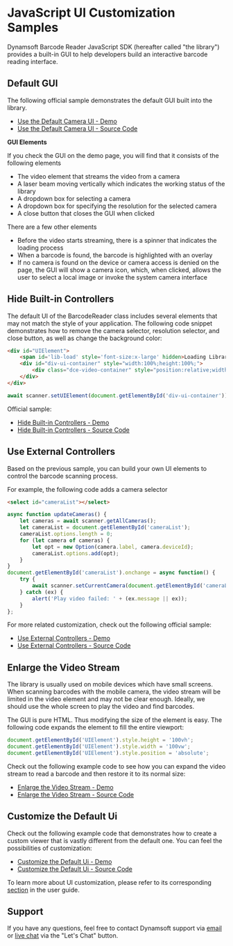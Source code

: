 # JavaScript UI Customization Samples

Dynamsoft Barcode Reader JavaScript SDK (hereafter called "the library") provides a built-in GUI to help developers build an interactive barcode reading interface.

## Default GUI

The following official sample demonstrates the default GUI built into the library.

* <a target = "_blank" href="https://demo.dynamsoft.com/Samples/DBR/JS/2.ui-tweaking/1.read-video-show-result.html">Use the Default Camera UI - Demo</a>
* <a target = "_blank" href="https://github.com/Dynamsoft/barcode-reader-javascript-samples/blob/main/2.ui-tweaking/1.read-video-show-result.html">Use the Default Camera UI - Source Code</a>

**GUI Elements**

If you check the GUI on the demo page, you will find that it consists of the following elements

* The video element that streams the video from a camera
* A laser beam moving vertically which indicates the working status of the library
* A dropdown box for selecting a camera
* A dropdown box for specifying the resolution for the selected camera
* A close button that closes the GUI when clicked

There are a few other elements

* Before the video starts streaming, there is a spinner that indicates the loading process
* When a barcode is found, the barcode is highlighted with an overlay
* If no camera is found on the device or camera access is denied on the page, the GUI will show a camera icon, which, when clicked, allows the user to select a local image or invoke the system camera interface

## Hide Built-in Controllers

The default UI of the BarcodeReader class includes several elements that may not match the style of your application. The following code snippet demonstrates how to remove the camera selector, resolution selector, and close button, as well as change the background color:

```html
<div id="UIElement">
    <span id='lib-load' style='font-size:x-large' hidden>Loading Library...</span>
    <div id="div-ui-container" style="width:100%;height:100%;">
        <div class="dce-video-container" style="position:relative;width:100%;height:100%;"></div>
    </div>
</div>
```

```javascript
await scanner.setUIElement(document.getElementById('div-ui-container'));
```

Official sample:

* <a target = "_blank" href="https://demo.dynamsoft.com/Samples/DBR/JS/2.ui-tweaking/2.read-video-no-extra-control.html">Hide Built-in Controllers - Demo</a>
* <a target = "_blank" href="https://github.com/Dynamsoft/barcode-reader-javascript-samples/blob/main/2.ui-tweaking/2.read-video-no-extra-control.html">Hide Built-in Controllers - Source Code</a>

## Use External Controllers

Based on the previous sample, you can build your own UI elements to control the barcode scanning process.

For example, the following code adds a camera selector

```html
<select id="cameraList"></select>
```

```javascript
async function updateCameras() {
    let cameras = await scanner.getAllCameras();
    let cameraList = document.getElementById('cameraList');
    cameraList.options.length = 0;
    for (let camera of cameras) {
        let opt = new Option(camera.label, camera.deviceId);
        cameraList.options.add(opt);
    }
}
document.getElementById('cameraList').onchange = async function() {
    try {
        await scanner.setCurrentCamera(document.getElementById('cameraList').value);
    } catch (ex) {
        alert('Play video failed: ' + (ex.message || ex));
    }
};
```

For more related customization, check out the following official sample:

* <a target = "_blank" href="https://demo.dynamsoft.com/Samples/DBR/JS/2.ui-tweaking/3.read-video-with-external-control.html">Use External Controllers - Demo</a>
* <a target = "_blank" href="https://github.com/Dynamsoft/barcode-reader-javascript-samples/blob/main/2.ui-tweaking/3.read-video-with-external-control.html">Use External Controllers - Source Code</a>

## Enlarge the Video Stream

The library is usually used on mobile devices which have small screens. When scanning barcodes with the mobile camera, the video stream will be limited in the video element and may not be clear enough. Ideally, we should use the whole screen to play the video and find barcodes.

The GUI is pure HTML. Thus modifying the size of the element is easy. The following code expands the element to fill the entire viewport:

```javascript
document.getElementById('UIElement').style.height = '100vh';
document.getElementById('UIElement').style.width = '100vw';
document.getElementById('UIElement').style.position = 'absolute';
```

Check out the following example code to see how you can expand the video stream to read a barcode and then restore it to its normal size:

* <a target = "_blank" href="https://demo.dynamsoft.com/Samples/DBR/JS/2.ui-tweaking/4.difference-video-size.html">Enlarge the Video Stream - Demo</a>
* <a target = "_blank" href="https://github.com/Dynamsoft/barcode-reader-javascript-samples/blob/main/2.ui-tweaking/4.difference-video-size.html">Enlarge the Video Stream - Source Code</a>

## Customize the Default Ui

Check out the following example code that demonstrates how to create a custom viewer that is vastly different from the default one. You can feel the possibilities of customization:

* <a target = "_blank" href="https://demo.dynamsoft.com/Samples/DBR/JS/2.ui-tweaking/5.read-video-with-custom-default-ui.html">Customize the Default Ui - Demo</a>
* <a target = "_blank" href="https://github.com/Dynamsoft/barcode-reader-javascript-samples/blob/main/2.ui-tweaking/5.read-video-with-custom-default-ui.html">Customize the Default Ui - Source Code</a>

To learn more about UI customization, please refer to its corresponding [section](https://www.dynamsoft.com/barcode-reader/docs/web/programming/javascript/user-guide/?ver=latest#customize-the-ui-optional) in the user guide.

## Support

If you have any questions, feel free to contact Dynamsoft support via [email](mailto:support@dynamsoft.com) or [live chat](https://www.dynamsoft.com/barcode-reader/sdk-javascript/) via the "Let's Chat" button.
